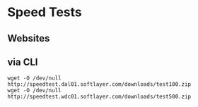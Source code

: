# Speed Tests

## Websites

## via CLI
```
wget -O /dev/null http://speedtest.dal01.softlayer.com/downloads/test100.zip
wget -O /dev/null http://speedtest.wdc01.softlayer.com/downloads/test500.zip
```
